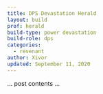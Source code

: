 ```yaml
---
title: DPS Devastation Herald
layout: build
prof: herald
build-type: power devastation
build-role: dps
categories:
  - revenant
author: Xivor
updated: September 11, 2020
---
```


… post contents …